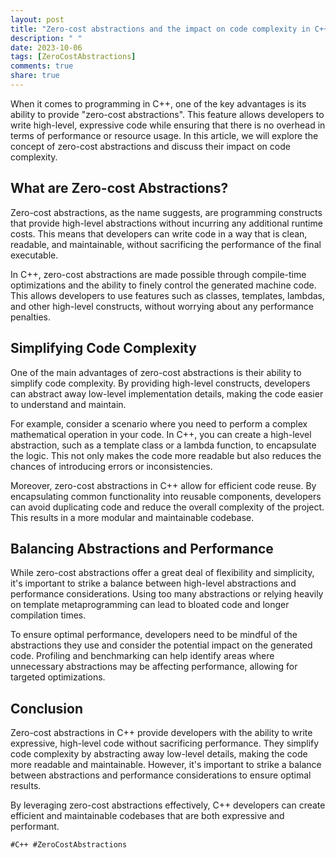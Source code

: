 ```yaml
---
layout: post
title: "Zero-cost abstractions and the impact on code complexity in C++"
description: " "
date: 2023-10-06
tags: [ZeroCostAbstractions]
comments: true
share: true
---
```


When it comes to programming in C++, one of the key advantages is its ability to provide "zero-cost abstractions". This feature allows developers to write high-level, expressive code while ensuring that there is no overhead in terms of performance or resource usage. In this article, we will explore the concept of zero-cost abstractions and discuss their impact on code complexity.

## What are Zero-cost Abstractions?

Zero-cost abstractions, as the name suggests, are programming constructs that provide high-level abstractions without incurring any additional runtime costs. This means that developers can write code in a way that is clean, readable, and maintainable, without sacrificing the performance of the final executable.

In C++, zero-cost abstractions are made possible through compile-time optimizations and the ability to finely control the generated machine code. This allows developers to use features such as classes, templates, lambdas, and other high-level constructs, without worrying about any performance penalties.

## Simplifying Code Complexity

One of the main advantages of zero-cost abstractions is their ability to simplify code complexity. By providing high-level constructs, developers can abstract away low-level implementation details, making the code easier to understand and maintain.

For example, consider a scenario where you need to perform a complex mathematical operation in your code. In C++, you can create a high-level abstraction, such as a template class or a lambda function, to encapsulate the logic. This not only makes the code more readable but also reduces the chances of introducing errors or inconsistencies.

Moreover, zero-cost abstractions in C++ allow for efficient code reuse. By encapsulating common functionality into reusable components, developers can avoid duplicating code and reduce the overall complexity of the project. This results in a more modular and maintainable codebase.

## Balancing Abstractions and Performance

While zero-cost abstractions offer a great deal of flexibility and simplicity, it's important to strike a balance between high-level abstractions and performance considerations. Using too many abstractions or relying heavily on template metaprogramming can lead to bloated code and longer compilation times.

To ensure optimal performance, developers need to be mindful of the abstractions they use and consider the potential impact on the generated code. Profiling and benchmarking can help identify areas where unnecessary abstractions may be affecting performance, allowing for targeted optimizations.

## Conclusion

Zero-cost abstractions in C++ provide developers with the ability to write expressive, high-level code without sacrificing performance. They simplify code complexity by abstracting away low-level details, making the code more readable and maintainable. However, it's important to strike a balance between abstractions and performance considerations to ensure optimal results.

By leveraging zero-cost abstractions effectively, C++ developers can create efficient and maintainable codebases that are both expressive and performant.

`#C++ #ZeroCostAbstractions`